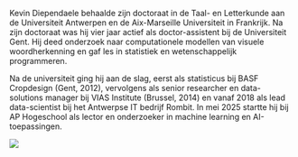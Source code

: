 Kevin Diependaele behaalde zijn doctoraat in de Taal- en Letterkunde aan de Universiteit Antwerpen en de Aix-Marseille Universiteit in Frankrijk. Na zijn doctoraat was hij vier jaar actief als doctor-assistent bij de Universiteit Gent. Hij deed onderzoek naar computationele modellen van visuele woordherkenning en gaf les in statistiek en wetenschappelijk programmeren.  
  
Na de universiteit ging hij aan de slag, eerst als statisticus bij BASF Cropdesign (Gent, 2012), vervolgens als senior researcher en data-solutions manager bij VIAS Institute (Brussel, 2014) en vanaf 2018 als lead data-scientist bij het Antwerpse IT bedrijf Rombit. In mei 2025 startte hij bij AP Hogeschool als lector en onderzoeker in machine learning en AI-toepassingen.  
  
[![](https://img.shields.io/badge/-LinkedIn-blue?style=flat-square&logo=Linkedin&logoColor=white)](https://www.linkedin.com/in/kevin-diependaele-939b453)